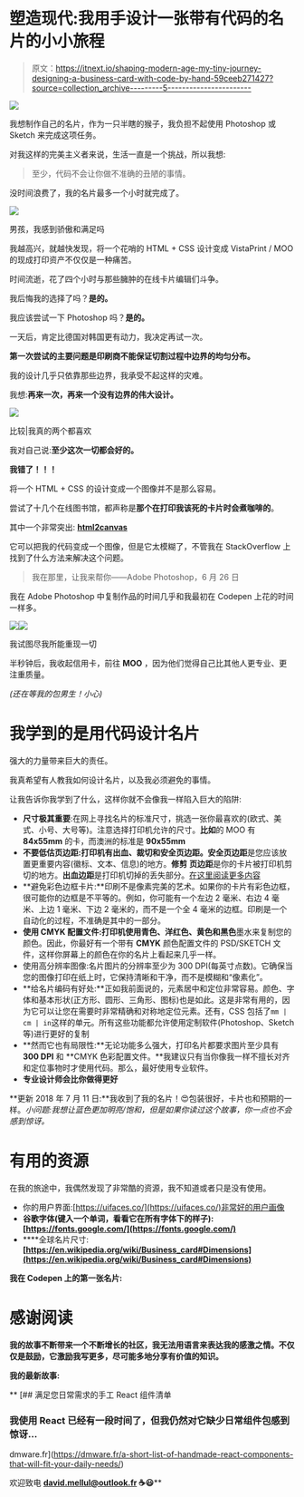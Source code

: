 # 塑造现代:我用手设计一张带有代码的名片的小小旅程

> 原文：<https://itnext.io/shaping-modern-age-my-tiny-journey-designing-a-business-card-with-code-by-hand-59ceeb271427?source=collection_archive---------5----------------------->

![](img/d457075f47fca5692c158bf566775194.png)

我想制作自己的名片，作为一只半瞎的猴子，我负担不起使用 Photoshop 或 Sketch 来完成这项任务。

对我这样的完美主义者来说，生活一直是一个挑战，所以我想:

> 至少，代码不会让你做不准确的丑陋的事情。

没时间浪费了，我的名片最多一个小时就完成了。

![](img/ab3e7c25089609cd54725fb693d6d5cb.png)

男孩，我感到骄傲和满足吗

我越高兴，就越快发现，将一个花哨的 HTML + CSS 设计变成 VistaPrint / MOO 的现成打印资产不仅仅是一种痛苦。

时间流逝，花了四个小时与那些臃肿的在线卡片编辑们斗争。

我后悔我的选择了吗？**是的。**

我应该尝试一下 Photoshop 吗？**是的。**

一天后，肯定比德国对韩国更有动力，我决定再试一次。

**第一次尝试的主要问题是印刷商不能保证切割过程中边界的均匀分布。**

我的设计几乎只依靠那些边界，我承受不起这样的灾难。

我想:**再来一次，再来一个没有边界的伟大设计。**

![](img/d50968b93f04fb0dafb23e6f032037b4.png)

比较|我真的两个都喜欢

我对自己说:**至少这次一切都会好的。**

**我错了！！！**

将一个 HTML + CSS 的设计变成一个图像并不是那么容易。

尝试了十几个在线图书馆，都声称是**那个在打印我该死的卡片时会煮咖啡的**。

其中一个非常突出: [**html2canvas**](https://html2canvas.hertzen.com/)

它可以把我的代码变成一个图像，但是它太模糊了，不管我在 StackOverflow 上找到了什么方法来解决这个问题。

> 我在那里，让我来帮你——Adobe Photoshop，6 月 26 日

我在 Adobe Photoshop 中复制作品的时间几乎和我最初在 Codepen 上花的时间一样多。

![](img/113fcffa121387e850d6b59c95972a69.png)![](img/74c10c81971236ee02f18a4d9fae0e25.png)

我试图尽我所能重现一切

半秒钟后，我收起信用卡，前往 **MOO** ，因为他们觉得自己比其他人更专业、更注重质量。

*(还在等我的包男生！小心)*

# 我学到的是用代码设计名片

强大的力量带来巨大的责任。

我真希望有人教我如何设计名片，以及我必须避免的事情。

让我告诉你我学到了什么，这样你就不会像我一样陷入巨大的陷阱:

*   **尺寸极其重要**:在网上寻找名片的标准尺寸，挑选一张你最喜欢的(欧式、美式、小号、大号等)。注意选择打印机允许的尺寸。**比如**的 MOO 有 **84x55mm** 的卡，而澳洲的标准是 **90x55mm**
*   **不要低估页边距:**打印机有**出血、裁切和安全页边距。安全页边距**是您应该放置更重要内容(徽标、文本、信息)的地方。**修剪** **页边距**是你的卡片被打印机剪切的地方。**出血边距**是打印机切掉的丢失部分。[在这里阅读更多内容](http://www.whyprint.fi/en/support/guides/trimbleedmargin/)
*   **避免彩色边框卡片:**印刷不是像素完美的艺术。如果你的卡片有彩色边框，很可能你的边框是不平等的。例如，你可能有一个左边 2 毫米、右边 4 毫米、上边 1 毫米、下边 2 毫米的，而不是一个全 4 毫米的边框。印刷是一个自动化的过程，不准确是其中的一部分。
*   **使用 CMYK 配置文件:**打印机使用**青色、洋红色、黄色和黑色**墨水来复制您的颜色。因此，你最好有一个带有 **CMYK** 颜色配置文件的 PSD/SKETCH 文件，这样你屏幕上的颜色在你的名片上看起来几乎一样。
*   使用高分辨率图像:名片图片的分辨率至少为 300 DPI(每英寸点数)。它确保当您的图像打印在纸上时，它保持清晰和干净，而不是模糊和“像素化”。
*   **给名片编码有好处:**正如我前面说的，元素居中和定位非常容易。颜色、字体和基本形状(正方形、圆形、三角形、图标)也是如此。这是非常有用的，因为它可以让您在需要时非常精确和对称地定位元素。还有，CSS 包括了`mm | cm | in`这样的单元。所有这些功能都允许使用定制软件(Photoshop、Sketch 等)进行更好的复制
*   **然而它也有局限性:**无论功能多么强大，打印名片都要求图片至少具有 **300 DPI** 和 **CMYK 色彩配置文件。**我建议只有当你像我一样不擅长对齐和定位事物时才使用代码。那么，最好使用专业软件。
*   **专业设计师会比你做得更好**

**更新 2018 年 7 月 11 日:**我收到了我的名片！😍包装很好，卡片也和预期的一样。*小问题:我想让蓝色更加明亮/饱和，但是如果你读过这个故事，你一点也不会感到惊讶。*

# 有用的资源

在我的旅途中，我偶然发现了非常酷的资源，我不知道或者只是没有使用。

*   你的用户界面:[https://uifaces.co/](https://uifaces.co/)非常好的用户画像
*   ****谷歌字体**(键入一个单词，看看它在所有字体下的样子):[https://fonts.google.com/](https://fonts.google.com/)**
*   ****全球名片尺寸:**[https://en.wikipedia.org/wiki/Business_card#Dimensions](https://en.wikipedia.org/wiki/Business_card#Dimensions)**

**我在 Codepen 上的第一张名片:**

# **感谢阅读**

**我的故事不断带来一个不断增长的社区，我无法用语言来表达我的感激之情。不仅仅是鼓励，它激励我写更多，尽可能多地分享有价值的知识。**

**我的最新故事:**

**[](https://dmware.fr/a-short-list-of-handmade-react-components-that-will-fit-your-daily-needs/) [## 满足您日常需求的手工 React 组件清单

### 我使用 React 已经有一段时间了，但我仍然对它缺少日常组件包感到惊讶…

dmware.fr](https://dmware.fr/a-short-list-of-handmade-react-components-that-will-fit-your-daily-needs/) 

欢迎致电 **david.mellul@outlook.fr ☕️😃****